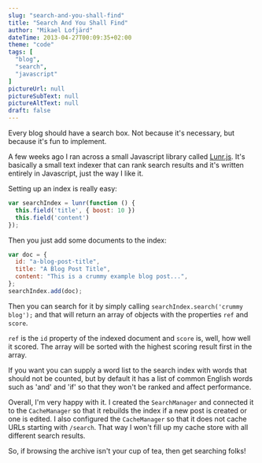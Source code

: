 ```yaml
---
slug: "search-and-you-shall-find"
title: "Search And You Shall Find"
author: "Mikael Lofjärd"
dateTime: 2013-04-27T00:09:35+02:00
theme: "code"
tags: [
  "blog",
  "search",
  "javascript"
]
pictureUrl: null
pictureSubText: null
pictureAltText: null
draft: false
---
```

Every blog should have a search box. Not because it's necessary, but because it's fun to implement.

A few weeks ago I ran across a small Javascript library called [Lunr.js](https://github.com/olivernn/lunr.js). It's basically a small text indexer that can rank search results and it's written entirely in Javascript, just the way I like it.

Setting up an index is really easy:

```js
var searchIndex = lunr(function () {
  this.field('title', { boost: 10 })
  this.field('content')
});
```

Then you just add some documents to the index:

```js
var doc = {
  id: "a-blog-post-title",
  title: "A Blog Post Title",
  content: "This is a crummy example blog post...",
};
searchIndex.add(doc);
```

Then you can search for it by simply calling `searchIndex.search('crummy blog');` and that will return an array of objects with the properties `ref` and `score`.

`ref` is the `id` property of the indexed document and `score` is, well, how well it scored. The array will be sorted with the highest scoring result first in the array.

If you want you can supply a word list to the search index with words that should not be counted, but by default it has a list of common English words such as 'and' and 'if' so that they won't be ranked and affect performance.

Overall, I'm very happy with it. I created the `SearchManager` and connected it to the `CacheManager` so that it rebuilds the index if a new post is created or one is edited. I also configured the `CacheManager` so that it does not cache URLs starting with `/search`. That way I won't fill up my cache store with all different search results.

So, if browsing the archive isn't your cup of tea, then get searching folks!
